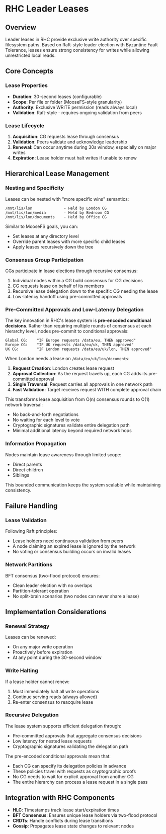 # RHC Leader Leases

## Overview

Leader leases in RHC provide exclusive write authority over specific filesystem paths. Based on Raft-style leader election with Byzantine Fault Tolerance, leases ensure strong consistency for writes while allowing unrestricted local reads.

## Core Concepts

### Lease Properties

- **Duration**: 30-second leases (configurable)
- **Scope**: Per file or folder (MooseFS-style granularity)
- **Authority**: Exclusive WRITE permission (reads always local)
- **Validation**: Raft-style - requires ongoing validation from peers

### Lease Lifecycle

1. **Acquisition**: CG requests lease through consensus
2. **Validation**: Peers validate and acknowledge leadership
3. **Renewal**: Can occur anytime during 30s window, especially on major writes
4. **Expiration**: Lease holder must halt writes if unable to renew

## Hierarchical Lease Management

### Nesting and Specificity

Leases can be nested with "more specific wins" semantics:

```
/mnt/lis/lon              - Held by London CG
/mnt/lis/lon/media        - Held by Bedroom CG  
/mnt/lis/lon/documents    - Held by Office CG
```

Similar to MooseFS goals, you can:
- Set leases at any directory level
- Override parent leases with more specific child leases
- Apply leases recursively down the tree

### Consensus Group Participation

CGs participate in lease elections through recursive consensus:

1. Individual nodes within a CG build consensus for CG decisions
2. CG requests lease on behalf of its members
3. Recursive lease delegation down to the specific CG needing the lease
4. Low-latency handoff using pre-committed approvals

### Pre-Committed Approvals and Low-Latency Delegation

The key innovation in RHC's lease system is **pre-encoded conditional decisions**. Rather than requiring multiple rounds of consensus at each hierarchy level, nodes pre-commit to conditional approvals:

```
Global CG:    "IF Europe requests /data/eu, THEN approved"
Europe CG:    "IF UK requests /data/eu/uk, THEN approved"  
UK CG:        "IF London requests /data/eu/uk/lon, THEN approved"
```

When London needs a lease on `/data/eu/uk/lon/documents`:

1. **Request Creation**: London creates lease request
2. **Approval Collection**: As the request travels up, each CG adds its pre-committed approval
3. **Single Traversal**: Request carries all approvals in one network path
4. **Fast Validation**: Target receives request WITH complete approval chain

This transforms lease acquisition from O(n) consensus rounds to O(1) network traversal:
- No back-and-forth negotiations
- No waiting for each level to vote
- Cryptographic signatures validate entire delegation path
- Minimal additional latency beyond required network hops

### Information Propagation

Nodes maintain lease awareness through limited scope:
- Direct parents
- Direct children  
- Siblings

This bounded communication keeps the system scalable while maintaining consistency.

## Failure Handling

### Lease Validation

Following Raft principles:
- Lease holders need continuous validation from peers
- A node claiming an expired lease is ignored by the network
- No voting or consensus building occurs on invalid leases

### Network Partitions

BFT consensus (two-flood protocol) ensures:
- Clean leader election with no overlaps
- Partition-tolerant operation
- No split-brain scenarios (two nodes can never share a lease)

## Implementation Considerations

### Renewal Strategy

Leases can be renewed:
- On any major write operation
- Proactively before expiration
- At any point during the 30-second window

### Write Halting

If a lease holder cannot renew:
1. Must immediately halt all write operations
2. Continue serving reads (always allowed)
3. Re-enter consensus to reacquire lease

### Recursive Delegation

The lease system supports efficient delegation through:
- Pre-committed approvals that aggregate consensus decisions
- Low latency for nested lease requests
- Cryptographic signatures validating the delegation path

The pre-encoded conditional approvals mean that:
- Each CG can specify its delegation policies in advance
- These policies travel with requests as cryptographic proofs
- No CG needs to wait for explicit approval from another CG
- The entire hierarchy can process a lease request in a single pass

## Integration with RHC Components

- **HLC**: Timestamps track lease start/expiration times
- **BFT Consensus**: Ensures unique lease holders via two-flood protocol
- **CRDTs**: Handle conflicts during lease transitions
- **Gossip**: Propagates lease state changes to relevant nodes